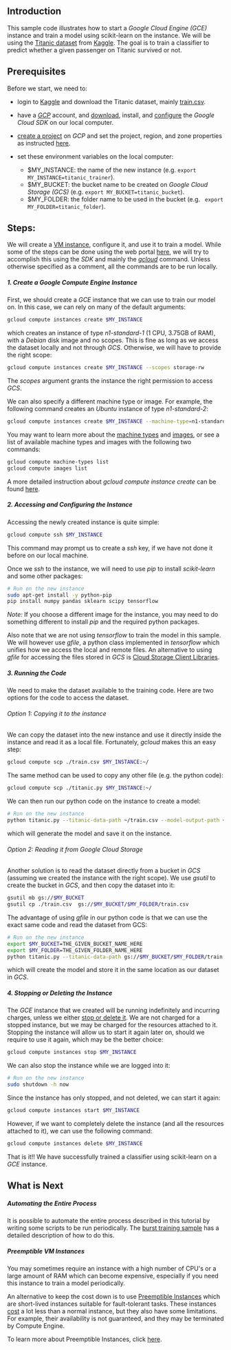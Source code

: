 ## Introduction

This sample code illustrates how to start a *Google Cloud Engine (GCE)* instance and train a model using scikit-learn on the instance. We will be using the [Titanic dataset](https://www.kaggle.com/c/titanic) from [Kaggle](https://www.kaggle.com/). The goal is to train a classifier to predict whether a given passenger on Titanic survived or not.

## Prerequisites

Before we start, we need to:

* login to [Kaggle](https://www.kaggle.com) and download the Titanic dataset, mainly [train.csv](https://www.kaggle.com/c/titanic/download/train.csv).

* have a [*GCP*](https://cloud.google.com/) account, and [download](https://cloud.google.com/sdk/), install, and [configure](https://cloud.google.com/sdk/gcloud/reference/config/) the *Google Cloud SDK* on our local computer.

* [create a project](https://cloud.google.com/sdk/gcloud/reference/projects/create) on *GCP* and set the project, region, and zone properties as instructed [here](https://cloud.google.com/sdk/gcloud/reference/config/set).

* set these environment variables on the local computer:
	* $MY_INSTANCE: the name of the new instance (e.g. ```export MY_INSTANCE=titanic_trainer```).
	* $MY_BUCKET: the bucket name to be created on *Google Cloud Storage (GCS)* (e.g. ```export MY_BUCKET=titanic_bucket```).
	* $MY_FOLDER: the folder name to be used in the bucket (e.g. ``` export MY_FOLDER=titanic_folder```).

## Steps:
We will create a [VM instance](https://cloud.google.com/compute/docs/instances/), configure it, and use it to train a model. While some of the steps can be done using the web portal [here](https://pantheon.corp.google.com/compute/instances), we will try to accomplish this using the *SDK* and mainly the [*gcloud*](https://cloud.google.com/sdk/gcloud/) command. Unless otherwise specified as a comment, all the commands are to be run locally.

##### 1. Create a Google Compute Engine Instance
First, we should create a *GCE* instance that we can use to train our model on. In this case, we can rely on many of the default arguments:

```bash
gcloud compute instances create $MY_INSTANCE
```
which creates an instance of type *n1-standard-1* (1 CPU, 3.75GB of RAM), with a *Debian* disk image and no scopes. This is fine as long as we access the dataset locally and not through *GCS*. Otherwise, we will have to provide the right scope:

```bash
gcloud compute instances create $MY_INSTANCE --scopes storage-rw
```

The *scopes* argument grants the instance the right permission to access *GCS*.

We can also specify a different machine type or image. For example, the following command creates an *Ubuntu* instance of type *n1-standard-2*:

```bash
gcloud compute instances create $MY_INSTANCE --machine-type=n1-standard-2 --image-family=ubuntu-1604-lts --image-project ubuntu-os-cloud --scopes storage-rw
```
You may want to learn more about the [machine types](https://cloud.google.com/compute/docs/machine-types) and  [images](https://cloud.google.com/compute/docs/images), or see a list of available machine types and images with the following two commands:

```bash
gcloud compute machine-types list
gcloud compute images list
```

A more detailed instruction about *gcloud compute instance create* can be found [here](https://cloud.google.com/sdk/gcloud/reference/compute/instances/create).

##### 2. Accessing and Configuring the Instance

Accessing the newly created instance is quite simple:
```bash
gcloud compute ssh $MY_INSTANCE
```
This command may prompt us to create a *ssh* key, if we have not done it before on our local machine.

Once we *ssh* to the instance, we will need to use *pip* to install *scikit-learn* and some other packages:
```bash
# Run on the new instance
sudo apt-get install -y python-pip
pip install numpy pandas sklearn scipy tensorflow
```
*Note:* If you choose a different image for the instance, you may need to do something different to install *pip* and the required python packages.

Also note that we are not using *tensorflow* to train the model in this sample. We will however use *gfile*, a python class implemented in *tensorflow* which unifies how we access the local and remote files. An alternative to using *gfile*  for accessing the files stored in *GCS* is [Cloud Storage Client Libraries](https://cloud.google.com/storage/docs/reference/libraries#client-libraries-install-python).

##### 3. Running the Code
We need to make the dataset available to the training code. Here are two options for the code to access the dataset.

###### Option 1: Copying it to the instance
We can copy the dataset into the new instance and use it directly inside the instance and read it as a local file. Fortunately, *gcloud* makes this an easy step:
```bash
gcloud compute scp ./train.csv $MY_INSTANCE:~/
```

The same method can be used to copy any other file (e.g. the python code):
```bash
gcloud compute scp ./titanic.py $MY_INSTANCE:~/
```

We can then run our python code on the instance to create a model:
```bash
# Run on the new instance
python titanic.py --titanic-data-path ~/train.csv --model-output-path ~/model.pkl
```

which will generate the model and save it on the instance.

###### Option 2: Reading it from *Google Cloud Storage*
Another solution is to read the dataset directly from a bucket in *GCS* (assuming we created the instance with the right scope). We use *gsutil* to create the bucket in *GCS*, and then copy the dataset into it:
```bash
gsutil mb gs://$MY_BUCKET
gsutil cp ./train.csv  gs://$MY_BUCKET/$MY_FOLDER/train.csv
```
The advantage of using *gfile* in our python code is that we can use the exact same code and read the dataset from GCS:
```bash
# Run on the new instance
export $MY_BUCKET=THE_GIVEN_BUCKET_NAME_HERE
export $MY_FOLDER=THE_GIVEN_FOLDER_NAME_HERE
python titanic.py --titanic-data-path gs://$MY_BUCKET/$MY_FOLDER/train.csv --model-output-path gs://$MY_BUCKET/$MY_FOLDER/model.pkl
```

which will create the model and store it in the same location as our dataset in *GCS*.

##### 4. Stopping or Deleting the Instance
The *GCE* instance that we created will be running indefinitely and incurring charges, unless we either [stop or delete it](https://cloud.google.com/compute/docs/instances/stopping-or-deleting-an-instance). We are not charged for a stopped instance, but we may be charged for the resources attached to it. Stopping the instance will allow us to start it again later on, should we require to use it again, which may be the better choice:
```bash
gcloud compute instances stop $MY_INSTANCE
```
We can also stop the instance while we are logged into it:
```bash
# Run on the new instance
sudo shutdown -h now
```
Since the instance has only stopped, and not deleted, we can start it again:
```bash
gcloud compute instances start $MY_INSTANCE
```
However, if we want to completely delete the instance (and all the resources attached to it), we can use the following command:
```bash
gcloud compute instances delete $MY_INSTANCE
```
That is it!! We have successfully trained a classifier using scikit-learn on a *GCE* instance.

## What is Next

##### Automating the Entire Process
It is possible to automate the entire process described in this tutorial by writing some scripts to be run periodically. The [burst training sample](https://github.com/GoogleCloudPlatform/ml-on-gcp/tree/master/gce/burst-training) has a detailed description of how to do this.

##### Preemptible VM Instances
You may sometimes require an instance with a high number of CPU's or a large amount of RAM which can become expensive, especially if you need this instance to train a model periodically.

An alternative to keep the cost down is to use [Preemptible Instances](https://cloud.google.com/preemptible-vms/) which are short-lived instances suitable for fault-tolerant tasks. These instances [cost](https://cloud.google.com/compute/pricing#machinetype) a lot less than a normal instance, but they also have some limitations. For example, their availability is not guaranteed, and they may be terminated by Compute Engine.

To learn more about Preemptible Instances, click [here](https://cloud.google.com/compute/docs/instances/preemptible).

